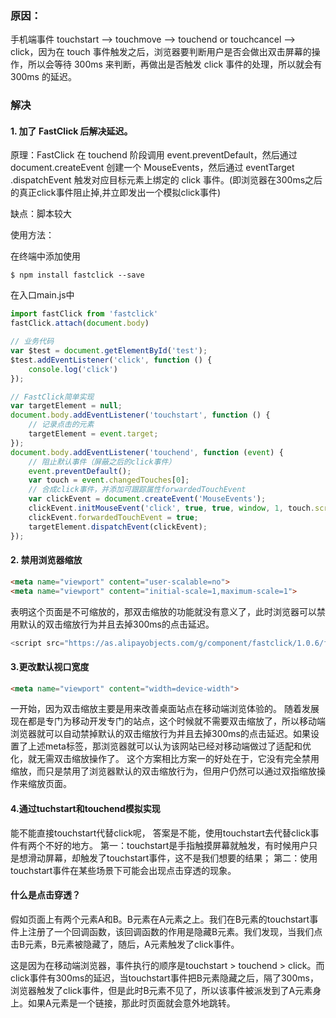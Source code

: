 ### 原因：
手机端事件 touchstart –> touchmove –> touchend or touchcancel –> click，因为在 touch 事件触发之后，浏览器要判断用户是否会做出双击屏幕的操作，所以会等待 300ms 来判断，再做出是否触发 click 事件的处理，所以就会有 300ms 的延迟。

### 解决
#### 1. 加了 FastClick 后解决延迟。

原理：FastClick 在 touchend 阶段调用 event.preventDefault，然后通过 document.createEvent 创建一个 MouseEvents，然后通过 event​Target​.dispatch​Event 触发对应目标元素上绑定的 click 事件。(即浏览器在300ms之后的真正click事件阻止掉,并立即发出一个模拟click事件)

缺点：脚本较大

使用方法：

在终端中添加使用
```shell
$ npm install fastclick --save
```

在入口main.js中
```js
import fastClick from 'fastclick'
fastClick.attach(document.body)
```
```js
// 业务代码
var $test = document.getElementById('test');
$test.addEventListener('click', function () {
    console.log('click')
});

// FastClick简单实现
var targetElement = null;
document.body.addEventListener('touchstart', function () {
    // 记录点击的元素
    targetElement = event.target;
});
document.body.addEventListener('touchend', function (event) {
    // 阻止默认事件（屏蔽之后的click事件）
    event.preventDefault();
    var touch = event.changedTouches[0];
    // 合成click事件，并添加可跟踪属性forwardedTouchEvent
    var clickEvent = document.createEvent('MouseEvents');
    clickEvent.initMouseEvent('click', true, true, window, 1, touch.screenX, touch.screenY, touch.clientX, touch.clientY, false, false, false, false, 0, null);
    clickEvent.forwardedTouchEvent = true;
    targetElement.dispatchEvent(clickEvent);
});
```

#### 2. 禁用浏览器缩放
```html
<meta name="viewport" content="user-scalable=no">
<meta name="viewport" content="initial-scale=1,maximum-scale=1">
```
表明这个页面是不可缩放的，那双击缩放的功能就没有意义了，此时浏览器可以禁用默认的双击缩放行为并且去掉300ms的点击延迟。

```js
<script src="https://as.alipayobjects.com/g/component/fastclick/1.0.6/fastclick.js"></script>
```

#### 3.更改默认视口宽度
```html
<meta name="viewport" content="width=device-width">
```
一开始，因为双击缩放主要是用来改善桌面站点在移动端浏览体验的。 随着发展现在都是专门为移动开发专门的站点，这个时候就不需要双击缩放了，所以移动端浏览器就可以自动禁掉默认的双击缩放行为并且去掉300ms的点击延迟。如果设置了上述meta标签，那浏览器就可以认为该网站已经对移动端做过了适配和优化，就无需双击缩放操作了。 这个方案相比方案一的好处在于，它没有完全禁用缩放，而只是禁用了浏览器默认的双击缩放行为，但用户仍然可以通过双指缩放操作来缩放页面。

#### 4.通过tuchstart和touchend模拟实现

能不能直接touchstart代替click呢，
答案是不能，使用touchstart去代替click事件有两个不好的地方。
第一：touchstart是手指触摸屏幕就触发，有时候用户只是想滑动屏幕，却触发了touchstart事件，这不是我们想要的结果；
第二：使用touchstart事件在某些场景下可能会出现点击穿透的现象。

#### 什么是点击穿透？

假如页面上有两个元素A和B。B元素在A元素之上。我们在B元素的touchstart事件上注册了一个回调函数，该回调函数的作用是隐藏B元素。我们发现，当我们点击B元素，B元素被隐藏了，随后，A元素触发了click事件。

这是因为在移动端浏览器，事件执行的顺序是touchstart > touchend > click。而click事件有300ms的延迟，当touchstart事件把B元素隐藏之后，隔了300ms，浏览器触发了click事件，但是此时B元素不见了，所以该事件被派发到了A元素身上。如果A元素是一个链接，那此时页面就会意外地跳转。
